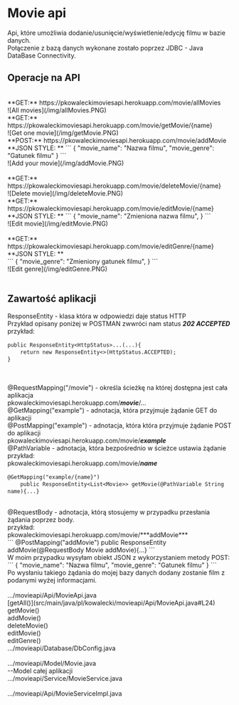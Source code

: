 # Movie api
Api, które umożliwia dodanie/usunięcie/wyświetlenie/edycję filmu w bazie danych.<br>
Połączenie z bazą danych wykonane zostało poprzez JDBC - Java DataBase Connectivity.<br>
## Operacje na API
<br>
**GET:** https://pkowaleckimoviesapi.herokuapp.com/movie/allMovies <br>
![All movies](/img/allMovies.PNG)<br>
**GET:** https://pkowaleckimoviesapi.herokuapp.com/movie/getMovie/{name}<br>
![Get one movie](/img/getMovie.PNG)<br>
**POST:** https://pkowaleckimoviesapi.herokuapp.com/movie/addMovie <br>
**JSON STYLE: **
```
{
"movie_name": "Nazwa filmu",
"movie_genre": "Gatunek filmu"
}
```
<br>
![Add your movie](/img/addMovie.PNG)<br><br>
**GET:** https://pkowaleckimoviesapi.herokuapp.com/movie/deleteMovie/{name}<br>
![Delete movie](/img/deleteMovie.PNG)<br>
**GET:** https://pkowaleckimoviesapi.herokuapp.com/movie/editMovie/{name}<br>
**JSON STYLE: **
```
{
"movie_name": "Zmieniona nazwa filmu",
}
```
<br>
![Edit movie](/img/editMovie.PNG)<br><br>
**GET:** https://pkowaleckimoviesapi.herokuapp.com/movie/editGenre/{name}<br>
**JSON STYLE: **<br>
```
{
"movie_genre": "Zmieniony gatunek filmu",
}
```
<br>
![Edit genre](/img/editGenre.PNG)<br><br>

## Zawartość aplikacji
ResponseEntity - klasa która w odpowiedzi daje status HTTP<br>
Przykład opisany poniżej w POSTMAN zwwróci nam status ***202 ACCEPTED***<br>
przykład:<br>
```
public ResponseEntity<HttpStatus>...(...){
    return new ResponseEntity<>(HttpStatus.ACCEPTED);
}
````
<br><br>
@RequestMapping("/movie") - określa ścieżkę na której dostępna jest cała aplikacja<br>
pkowaleckimoviesapi.herokuapp.com/***movie***/...<br>
@GetMapping("example") - adnotacja, która przyjmuje żądanie GET do aplikacji<br>
@PostMapping("example") - adnotacja, która  która przyjmuje żądanie POST do aplikacji<br>
pkowaleckimoviesapi.herokuapp.com/movie/***example***<br>
@PathVariable  - adnotacja, która bezpośrednio w ścieżce ustawia żądanie<br>
przykład:<br>
pkowaleckimoviesapi.herokuapp.com/movie/***name***<br>
```
@GetMapping("example/{name}")
    public ResponseEntity<List<Movie>> getMovie(@PathVariable String name){...}
```
<br>
@RequestBody - adnotacja, którą stosujemy w przypadku przesłania żądania poprzez body.<br>
przykład:<br>
pkowaleckimoviesapi.herokuapp.com/movie/***addMovie***<br>
```
@PostMapping("addMovie")
    public ResponseEntity<HttpStatus> addMovie(@RequestBody Movie addMovie){...}
```
<br>
W moim przypadku wysyłam obiekt JSON z wykorzystaniem metody POST:<br>
```
{
"movie_name": "Nazwa filmu",
"movie_genre": "Gatunek filmu"
}
```
<br>
Po wysłaniu takiego żądania do mojej bazy danych dodany zostanie film z podanymi wyżej informacjami.<br>
<br>
.../movieapi/Api/MovieApi.java<br>
[getAll()](src/main/java/pl/kowalecki/movieapi/Api/MovieApi.java#L24)<br>
getMovie()<br>
addMovie()<br>
deleteMovie()<br>
editMovie()<br>
editGenre()<br>
.../movieapi/Database/DbConfig.java<br>
<br>
.../movieapi/Model/Movie.java<br>
--Model całej aplikacji<br>
.../movieapi/Service/MovieService.java<br>
<br>
.../movieapi/Api/MovieServiceImpl.java<br>
<br>
